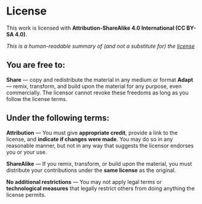 # License

This work is licensed with **Attribution-ShareAlike 4.0 International \(CC BY-SA 4.0\)**.

_This is a human-readable summary of \(and not a substitute for\) the_ [_license_](https://creativecommons.org/licenses/by-sa/4.0/legalcode)

## You are free to:

**Share** — copy and redistribute the material in any medium or format **Adapt** — remix, transform, and build upon the material for any purpose, even commercially. The licensor cannot revoke these freedoms as long as you follow the license terms.

## Under the following terms:

**Attribution** — You must give **appropriate credit**, provide a link to the license, and **indicate if changes were made**. You may do so in any reasonable manner, but not in any way that suggests the licensor endorses you or your use.

**ShareAlike** — If you remix, transform, or build upon the material, you must distribute your contributions under the **same license** as the original.

**No additional restrictions** — You may not apply legal terms or **technological measures** that legally restrict others from doing anything the license permits.
